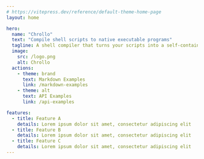 ```yaml
---
# https://vitepress.dev/reference/default-theme-home-page
layout: home

hero:
  name: "Chrollo"
  text: "Compile shell scripts to native executable programs"
  tagline: A shell compiler that turns your scripts into a self-contained executable programs
  image:
    src: /logo.png
    alt: Chrollo
  actions:
    - theme: brand
      text: Markdown Examples
      link: /markdown-examples
    - theme: alt
      text: API Examples
      link: /api-examples

features:
  - title: Feature A
    details: Lorem ipsum dolor sit amet, consectetur adipiscing elit
  - title: Feature B
    details: Lorem ipsum dolor sit amet, consectetur adipiscing elit
  - title: Feature C
    details: Lorem ipsum dolor sit amet, consectetur adipiscing elit
---
```

